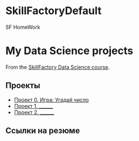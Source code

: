 # SkillFactoryDefault
SF HomeWork

# My Data Science projects

From the [SkillFactory Data Science course](https://skillfactory.ru/data-scientist).

## Проекты
* [Проект 0. Игра: Угадай число](https://github.com/Rantiniti/SkillFactoryDefault/tree/main/project_0)
* [Проект 1. ______](______)
* [Проект 2. ______](______)

## Ссылки на резюме
